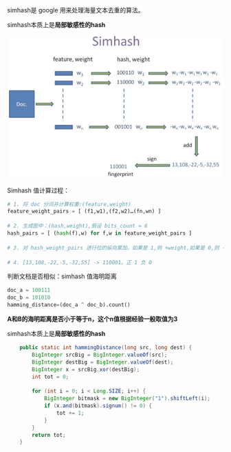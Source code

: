 simhash是 google 用来处理海量文本去重的算法。

simhash本质上是**局部敏感性的hash**

![simhash](images/20190916144741.jpg)

Simhash 值计算过程：

```python
# 1. 将 doc 分词并计算权重:(feature,weight)
feature_weight_pairs = [ (f1,w1),(f2,w2)…(fn,wn) ]

# 2. 生成图中：(hash,weight),假设 bits_count = 6
hash_pairs = [ (hash(f),w) for f,w in feature_weight_pairs ]

# 3. 对 hash_weight_pairs 进行位的纵向累加，如果是 1,则 +weight,如果是 0,则 -weight,最后生成 bits_count = [13,108,-22,-5,-32,55]

# 4. [13,108,-22,-5,-32,55] -> 110001。正 1 负 0
```

判断文档是否相似：simhash 值海明距离

```python
doc_a = 100111
doc_b = 101010
hamming_distance=(doc_a ^ doc_b).count()
```



**A和B的海明距离是否小于等于n，这个n值根据经验一般取值为3**

simhash本质上是**局部敏感性的hash**

```java
    public static int hammingDistance(long src, long dest) {
        BigInteger srcBig = BigInteger.valueOf(src);
        BigInteger destBig = BigInteger.valueOf(dest);
        BigInteger x = srcBig.xor(destBig);
        int tot = 0;

        for (int i = 0; i < Long.SIZE; i++) {
            BigInteger bitmask = new BigInteger("1").shiftLeft(i);
            if (x.and(bitmask).signum() != 0) {
                tot += 1;
            }
        }
        return tot;
    }
```

